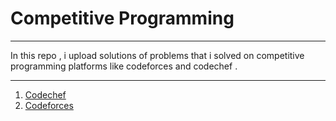 # Competitive Programming
***
In this repo , i upload solutions of problems that i solved on competitive programming platforms like codeforces and codechef .
***
1. [Codechef](https://github.com/realvaibhav/competitive_programming/tree/main/codechef)
2. [Codeforces](https://github.com/realvaibhav/competitive_programming/tree/main/codeforces)

